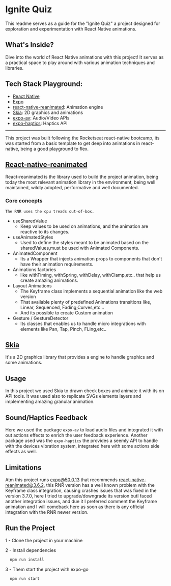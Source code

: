 # Ignite Quiz

This readme serves as a guide for the "Ignite Quiz" a project designed for
exploration and experimentation with React Native animations.

## What's Inside?

Dive into the world of React Native animations with this project! It serves as
a practical space to play around with various animation techniques and libraries.

## Tech Stack Playground:

- [React Native](https://reactnative.dev/)
- [Expo](https://docs.expo.dev/)
- [react-native-reanimated](https://docs.swmansion.com/react-native-reanimated/): Animation engine
- [Skia](https://skia.org/): 2D graphics and animations
- [expo-av](https://docs.expo.dev/versions/latest/sdk/av/): Audio/Video APIs
- [expo-haptics](https://docs.expo.dev/versions/latest/sdk/haptics/): Haptics API

---

This project was built following the Rocketseat react-native bootcamp, its was
started from a basic template to get deep into animations in react-native,
being a good playground to flex.

## [React-native-reanimated](https://docs.swmansion.com/react-native-reanimated/)

React-reanimated is the library used to build the project animation, being today
the most relevant animation library in the environment, being well maintained,
wildly adopted, performative and well documented.

### Core concepts

    The RNR uses the cpu treads out-of-box.

- useSharedValue
  - Keep values to be used on animations, and the animation are reactive to its changes.
- useAnimatedStyles
  - Used to define the styles meant to be animated based on the sharedValues,must be used with Animated Components.
- AnimatedComponent
  - Its a Wrapper that injects animation props to components that don't have their animation requirements.
- Animations factories
  - like withTiming, withSpring, withDelay, withClamp,etc.. that help us create amazing animations.
- Layout Animations
  - The Keyframe class implements a sequential animation like the web version
  - That available plenty of predefined Animations transitions like, Linear, Sequenced, Fading,Curves,etc...
  - And its possible to create Custom animation
- Gesture / GestureDetector
  - Its classes that enables us to handle micro integrations with elements like Pan, Tap, Pinch, FLing,etc..

## [Skia](https://skia.org/)

It's a 2D graphics library that provides a engine to handle graphics and some animations.

## Usage

In this project we used Skia to drawn check boxes and animate it with its on
API tools.
It was used also to replicate SVGs elements layers and implementing amazing granular animation.

## Sound/Haptics Feedback

Here we used the package `expo-av` to load audio files and integrated it with out
actions effects to enrich the user feedback experience.
Another package used was the `expo-haptics` the provides a seemly API to handle
with the devices vibration system, integrated here with some actions side effects as well.

## Limitations

Atm this project runs expo@50.0.13 that recommends react-native-reanimated@3.6.2,
this RNR version has a well known problem with the Keyframe class integration,
causing crashes issues that was fixed in the version 3.7.0, here I tried to
upgrade/downgrade its version butI faced another integration issues, and due it
I preferred comment the Keyframe animation and I will comeback here as soon as
there is any official integration with the RNR newer version.

## Run the Project

1 - Clone the project in your machine

2 - Install dependencies

```bash
  npm run install
```

3 - Them start the project with expo-go

```bash
  npm run start
```
